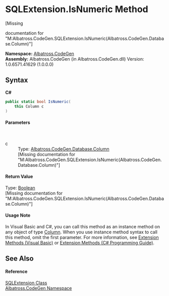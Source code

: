 # SQLExtension.IsNumeric Method 
 

\[Missing <summary> documentation for "M:Albatross.CodeGen.SQLExtension.IsNumeric(Albatross.CodeGen.Database.Column)"\]

**Namespace:**&nbsp;<a href="N_Albatross_CodeGen.md">Albatross.CodeGen</a><br />**Assembly:**&nbsp;Albatross.CodeGen (in Albatross.CodeGen.dll) Version: 1.0.6571.41629 (1.0.0.0)

## Syntax

**C#**<br />
``` C#
public static bool IsNumeric(
	this Column c
)
```


#### Parameters
&nbsp;<dl><dt>c</dt><dd>Type: <a href="T_Albatross_CodeGen_Database_Column.md">Albatross.CodeGen.Database.Column</a><br />\[Missing <param name="c"/> documentation for "M:Albatross.CodeGen.SQLExtension.IsNumeric(Albatross.CodeGen.Database.Column)"\]</dd></dl>

#### Return Value
Type: <a href="http://msdn2.microsoft.com/en-us/library/a28wyd50" target="_blank">Boolean</a><br />\[Missing <returns> documentation for "M:Albatross.CodeGen.SQLExtension.IsNumeric(Albatross.CodeGen.Database.Column)"\]

#### Usage Note
In Visual Basic and C#, you can call this method as an instance method on any object of type <a href="T_Albatross_CodeGen_Database_Column.md">Column</a>. When you use instance method syntax to call this method, omit the first parameter. For more information, see <a href="http://msdn.microsoft.com/en-us/library/bb384936.aspx">Extension Methods (Visual Basic)</a> or <a href="http://msdn.microsoft.com/en-us/library/bb383977.aspx">Extension Methods (C# Programming Guide)</a>.

## See Also


#### Reference
<a href="T_Albatross_CodeGen_SQLExtension.md">SQLExtension Class</a><br /><a href="N_Albatross_CodeGen.md">Albatross.CodeGen Namespace</a><br />